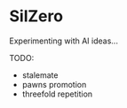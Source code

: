 # SilZero 

Experimenting with AI ideas...

TODO: 
 - stalemate
 - pawns promotion
 - threefold repetition
      